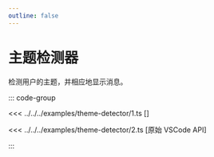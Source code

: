 ```yaml
---
outline: false
---
```


# 主题检测器

检测用户的主题，并相应地显示消息。

<ExampleFunctions :fns="[
  'useActiveColorTheme',
  'useIsDarkTheme',
]" />

::: code-group

<<< ../../../examples/theme-detector/1.ts [<ReactiveVscode2 />]

<<< ../../../examples/theme-detector/2.ts [原始 VSCode API]

:::
